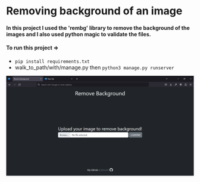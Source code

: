 # Removing background of an image  

#### In this project I used the 'rembg' library to remove the background of the images and I also used python magic to validate the files.  

#### To run this project =>  

* ```pip install requirements.txt```  
* walk_to_path/with/manage.py then ```python3 manage.py runserver```  

![home_page](https://github.com/leollama01/removing-background-image/blob/main/remove_background/static/images/home_page.png?raw=true)